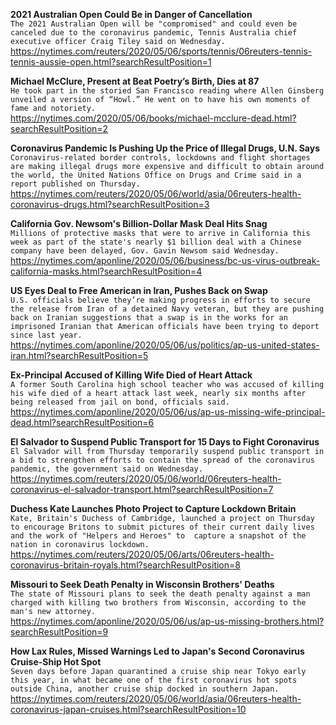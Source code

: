**2021 Australian Open Could Be in Danger of Cancellation**\
`The 2021 Australian Open will be "compromised" and could even be canceled due to the coronavirus pandemic, Tennis Australia chief executive officer Craig Tiley said on Wednesday.`\
https://nytimes.com/reuters/2020/05/06/sports/tennis/06reuters-tennis-tennis-aussie-open.html?searchResultPosition=1

**Michael McClure, Present at Beat Poetry’s Birth, Dies at 87**\
`He took part in the storied San Francisco reading where Allen Ginsberg unveiled a version of “Howl.” He went on to have his own moments of fame and notoriety.`\
https://nytimes.com/2020/05/06/books/michael-mcclure-dead.html?searchResultPosition=2

**Coronavirus Pandemic Is Pushing Up the Price of Illegal Drugs, U.N. Says**\
`Coronavirus-related border controls, lockdowns and flight shortages are making illegal drugs more expensive and difficult to obtain around the world, the United Nations Office on Drugs and Crime said in a report published on Thursday.`\
https://nytimes.com/reuters/2020/05/06/world/asia/06reuters-health-coronavirus-drugs.html?searchResultPosition=3

**California Gov. Newsom's Billion-Dollar Mask Deal Hits Snag**\
`Millions of protective masks that were to arrive in California this week as part of the state's nearly $1 billion deal with a Chinese company have been delayed, Gov. Gavin Newsom said Wednesday.`\
https://nytimes.com/aponline/2020/05/06/business/bc-us-virus-outbreak-california-masks.html?searchResultPosition=4

**US Eyes Deal to Free American in Iran, Pushes Back on Swap**\
`U.S. officials believe they’re making progress in efforts to secure the release from Iran of a detained Navy veteran, but they are pushing back on Iranian suggestions that a swap is in the works for an imprisoned Iranian that American officials have been trying to deport since last year.`\
https://nytimes.com/aponline/2020/05/06/us/politics/ap-us-united-states-iran.html?searchResultPosition=5

**Ex-Principal Accused of Killing Wife Died of Heart Attack**\
`A former South Carolina high school teacher who was accused of killing his wife died of a heart attack last week, nearly six months after being released from jail on bond, officials said.`\
https://nytimes.com/aponline/2020/05/06/us/ap-us-missing-wife-principal-dead.html?searchResultPosition=6

**El Salvador to Suspend Public Transport for 15 Days to Fight Coronavirus**\
`El Salvador will from Thursday temporarily suspend public transport in a bid to strengthen efforts to contain the spread of the coronavirus pandemic, the government said on Wednesday.`\
https://nytimes.com/reuters/2020/05/06/world/06reuters-health-coronavirus-el-salvador-transport.html?searchResultPosition=7

**Duchess Kate Launches Photo Project to Capture Lockdown Britain**\
`Kate, Britain's Duchess of Cambridge, launched a project on Thursday to encourage Britons to submit pictures of their current daily lives and the work of "Helpers and Heroes" to  capture a snapshot of the nation in coronavirus lockdown.`\
https://nytimes.com/reuters/2020/05/06/arts/06reuters-health-coronavirus-britain-royals.html?searchResultPosition=8

**Missouri to Seek Death Penalty in Wisconsin Brothers' Deaths**\
`The state of Missouri plans to seek the death penalty against a man charged with killing two brothers from Wisconsin, according to the man's new attorney.`\
https://nytimes.com/aponline/2020/05/06/us/ap-us-missing-brothers.html?searchResultPosition=9

**How Lax Rules, Missed Warnings Led to Japan's Second Coronavirus Cruise-Ship Hot Spot**\
`Seven days before Japan quarantined a cruise ship near Tokyo early this year, in what became one of the first coronavirus hot spots outside China, another cruise ship docked in southern Japan.    `\
https://nytimes.com/reuters/2020/05/06/world/asia/06reuters-health-coronavirus-japan-cruises.html?searchResultPosition=10


